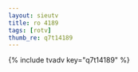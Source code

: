 ```yaml
--- 
layout: sieutv
title: ro 4189
tags: [rotv]
thumb_re: q7t14189
---
```

{% include tvadv key="q7t14189" %} 
